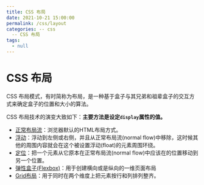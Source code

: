 ```yaml
---
title: CSS 布局
date: 2021-10-21 15:00:00
permalink: /css/layout
categories: -- css
  -- CSS 布局
tags:
  - null
---
```


# CSS 布局

 CSS 布局模式，有时简称为布局，是一种基于盒子与其兄弟和祖辈盒子的交互方式来确定盒子的位置和大小的算法。

CSS 布局技术的演变大致如下：**主要方法是设定`display`属性的值。**

* [正常布局流](/css/Normal_Flow/)：浏览器默认的HTML布局方式。
* [浮动](/css/flatandposition/#浮动)：浮动到左侧或右侧，并且从正常布局流(normal flow)中移除，这时候其他的周围内容就会在这个被设置浮动(float)的元素周围环绕。
* [定位](http://localhost:8080/css/flatandposition/#%E5%AE%9A%E4%BD%8D)：把一个元素从它原本在正常布局流(normal flow)中应该在的位置移动到另一个位置。
* [弹性盒子(Flexbox)](/css/flexBox/)：用于创建横向或是纵向的一维页面布局
* [Grid布局](https://developer.mozilla.org/zh-CN/docs/Learn/CSS/CSS_layout/Introduction#grid布局)：用于同时在两个维度上把元素按行和列排列整齐。
